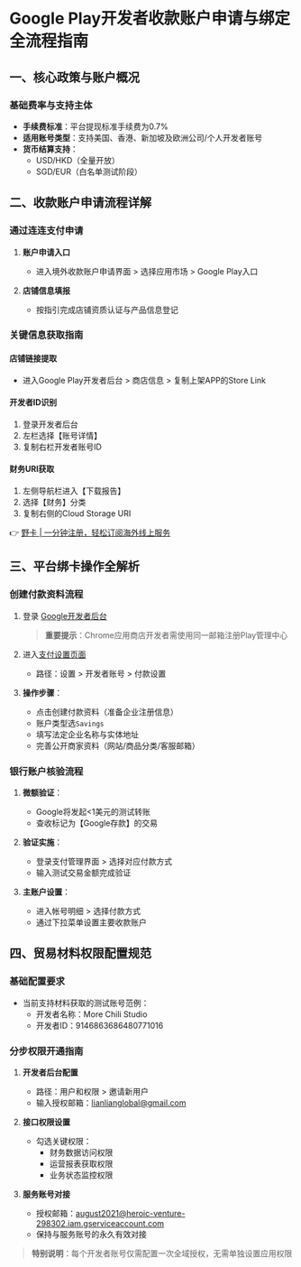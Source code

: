 # Google Play开发者收款账户申请与绑定全流程指南

## 一、核心政策与账户概况
### 基础费率与支持主体
- **手续费标准**：平台提现标准手续费为0.7%
- **适用账号类型**：支持美国、香港、新加坡及欧洲公司/个人开发者账号
- **货币结算支持**：
  - USD/HKD（全量开放）
  - SGD/EUR（白名单测试阶段）

## 二、收款账户申请流程详解
### 通过连连支付申请
1. **账户申请入口**  
   - 进入境外收款账户申请界面 > 选择应用市场 > Google Play入口
   ![]()

2. **店铺信息填报**  
   - 按指引完成店铺资质认证与产品信息登记
   ![]()

### 关键信息获取指南
#### 店铺链接提取
- 进入Google Play开发者后台 > 商店信息 > 复制上架APP的Store Link
![]()

#### 开发者ID识别
1. 登录开发者后台
2. 左栏选择【账号详情】
3. 复制右栏开发者账号ID
![]()

#### 财务URI获取
1. 左侧导航栏进入【下载报告】
2. 选择【财务】分类
3. 复制右侧的Cloud Storage URI
![]()

👉 [野卡 | 一分钟注册，轻松订阅海外线上服务](https://bbtdd.com/yeka)

## 三、平台绑卡操作全解析
### 创建付款资料流程
1. 登录 [Google开发者后台](https://accounts.google.com/AccountChooser?service=androiddeveloper&continue=https://play.google.com/apps/publish/)
   
   > **重要提示**：Chrome应用商店开发者需使用同一邮箱注册Play管理中心

2. 进入[支付设置页面](https://play.google.com/console/developers/paymentssettings)
   - 路径：设置 > 开发者账号 > 付款设置

3. **操作步骤**：
   - 点击创建付款资料（准备企业注册信息）
   - 账户类型选`Savings`
   - 填写法定企业名称与实体地址
   - 完善公开商家资料（网站/商品分类/客服邮箱）

### 银行账户核验流程
1. **微额验证**：
   - Google将发起<1美元的测试转账
   - 查收标记为【Google存款】的交易

2. **验证实施**：
   - 登录支付管理界面 > 选择对应付款方式
   - 输入测试交易金额完成验证

3. **主账户设置**：
   - 进入帐号明细 > 选择付款方式
   - 通过下拉菜单设置主要收款账户

## 四、贸易材料权限配置规范
### 基础配置要求
- 当前支持材料获取的测试账号范例：
  - 开发者名称：More Chili Studio
  - 开发者ID：9146863686480771016

### 分步权限开通指南
1. **开发者后台配置**
   - 路径：用户和权限 > 邀请新用户
   - 输入授权邮箱：lianlianglobal@gmail.com
   ![]()

2. **接口权限设置**  
   - 勾选关键权限：
     - 财务数据访问权限
     - 运营报表获取权限
     - 业务状态监控权限
   ![]()

3. **服务账号对接**  
   - 授权邮箱：august2021@heroic-venture-298302.iam.gserviceaccount.com
   - 保持与服务账号的永久有效对接
   ![]()

> **特别说明**：每个开发者账号仅需配置一次全域授权，无需单独设置应用权限